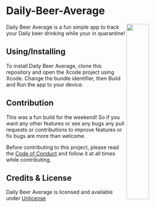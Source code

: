 # Daily-Beer-Average
<img src="https://github.com/justSomeBeardedDev/Daily-Beer-Average/blob/master/Screen%20Shot%202020-04-17%20at%204.58.16%20PM.png" align="right" width="35%"></img>
Daily Beer Average is a fun simple app to track your Daily beer drinking while your in quarantine!
## Using/Installing
To install Daily Beer Average, clone this repository and open the Xcode project using Xcode. Change the bundle identifier, then Build and Run the app to your device.

## Contribution
This was a fun build for the weekend! So if you want any other features or see any bugs any pull requests or contributions to improve features or fix bugs are more than welcome.

Before contributing to this project, please read the [Code of Conduct](CODE_OF_CONDUCT.md) and follow it at all times while contributing.


## Credits & License
Daily Beer Average is licensed and available under [Unlicense](LICENSE) 
